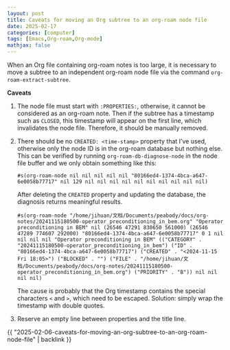 ```yaml
---
layout: post
title: Caveats for moving an Org subtree to an org-roam node file
date: 2025-02-17
categories: [computer]
tags: [Emacs,Org-roam,Org-mode]
mathjax: false
---
```


When an Org file containing org-roam notes is too large, it is necessary to move a subtree to an independent org-roam node file via the command `org-roam-extract-subtree`.

**Caveats**

1.  The node file must start with `:PROPERTIES:`, otherwise, it cannot be considered as an org-roam note. Then if the subtree has a timestamp such as `CLOSED`, this timestamp will appear on the first line, which invalidates the node file. Therefore, it should be manually removed.
2.  There should be no `CREATED: <time-stamp>` property that I&rsquo;ve used, otherwise only the node ID is in the org-roam database but nothing else. This can be verified by running `org-roam-db-diagnose-node` in the node file buffer and we only obtain something like this:
    
    ```text
    #s(org-roam-node nil nil nil nil nil "80166ed4-1374-4bca-a647-6e0058b77717" nil 129 nil nil nil nil nil nil nil nil nil nil)
    ```
    
    After deleting the `CREATED` property and updating the database, the diagnosis returns meaningful results.
    
    ```text
    #s(org-roam-node "/home/jihuan/文档/Documents/peabody/docs/org-notes/20241115180500-operator_preconditioning_in_bem.org" "Operator preconditioning in BEM" nil (26546 47291 830650 561000) (26546 47289 774607 292000) "80166ed4-1374-4bca-a647-6e0058b77717" 0 1 nil nil nil nil "Operator preconditioning in BEM" (("CATEGORY" . "20241115180500-operator_preconditioning_in_bem") ("ID" . "80166ed4-1374-4bca-a647-6e0058b77717") ("CREATED" . "<2024-11-15 Fri 18:05>") ("BLOCKED" . "") ("FILE" . "/home/jihuan/文档/Documents/peabody/docs/org-notes/20241115180500-operator_preconditioning_in_bem.org") ("PRIORITY" . "B")) nil nil nil nil)
    ```
    
    The cause is probably that the Org timestamp contains the special characters `<` and `>`, which need to be escaped. Solution: simply wrap the timestamp with double quotes.
3.  Reserve an empty line between properties and the title line.

{{ "2025-02-06-caveats-for-moving-an-org-subtree-to-an-org-roam-node-file" | backlink }}
